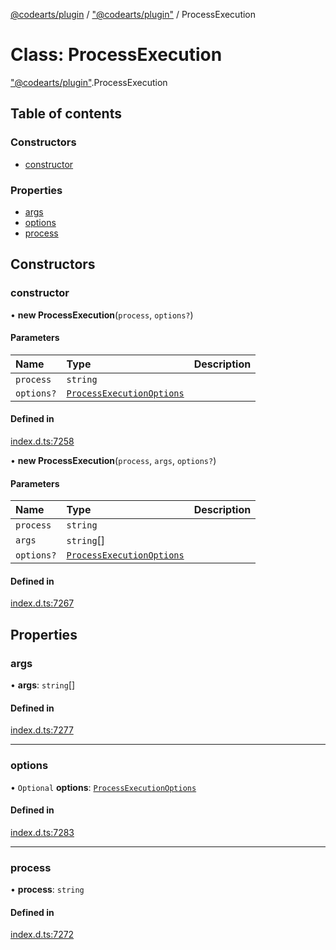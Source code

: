 [@codearts/plugin](../README.md) / ["@codearts/plugin"](../modules/_codearts_plugin_.md) / ProcessExecution

# Class: ProcessExecution

["@codearts/plugin"](../modules/_codearts_plugin_.md).ProcessExecution

## Table of contents

### Constructors

- [constructor](codearts_plugin_.ProcessExecution.md#constructor)

### Properties

- [args](codearts_plugin_.ProcessExecution.md#args)
- [options](codearts_plugin_.ProcessExecution.md#options)
- [process](codearts_plugin_.ProcessExecution.md#process)

## Constructors

### constructor

• **new ProcessExecution**(`process`, `options?`)

#### Parameters

| Name | Type | Description |
| :------ | :------ | :------ |
| `process` | `string` |  |
| `options?` | [`ProcessExecutionOptions`](../interfaces/codearts_plugin_.ProcessExecutionOptions.md) |  |

#### Defined in

[index.d.ts:7258](https://github.com/huaweicloud/cloudide-plugin-api/blob/203b986/index.d.ts#L7258)

• **new ProcessExecution**(`process`, `args`, `options?`)

#### Parameters

| Name | Type | Description |
| :------ | :------ | :------ |
| `process` | `string` |  |
| `args` | `string`[] |  |
| `options?` | [`ProcessExecutionOptions`](../interfaces/codearts_plugin_.ProcessExecutionOptions.md) |  |

#### Defined in

[index.d.ts:7267](https://github.com/huaweicloud/cloudide-plugin-api/blob/203b986/index.d.ts#L7267)

## Properties

### args

• **args**: `string`[]

#### Defined in

[index.d.ts:7277](https://github.com/huaweicloud/cloudide-plugin-api/blob/203b986/index.d.ts#L7277)

___

### options

• `Optional` **options**: [`ProcessExecutionOptions`](../interfaces/codearts_plugin_.ProcessExecutionOptions.md)

#### Defined in

[index.d.ts:7283](https://github.com/huaweicloud/cloudide-plugin-api/blob/203b986/index.d.ts#L7283)

___

### process

• **process**: `string`

#### Defined in

[index.d.ts:7272](https://github.com/huaweicloud/cloudide-plugin-api/blob/203b986/index.d.ts#L7272)
